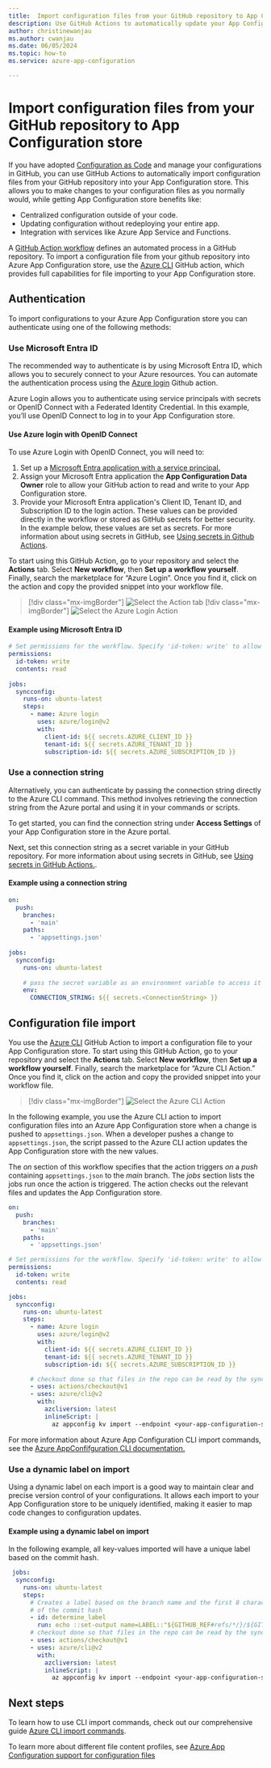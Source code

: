 ```yaml
---
title:  Import configuration files from your GitHub repository to App Configuration store
description: Use GitHub Actions to automatically update your App Configuration store when you update your configuration file in your GitHub repository
author: christinewanjau
ms.author: cwanjau
ms.date: 06/05/2024
ms.topic: how-to
ms.service: azure-app-configuration

---
```

# Import configuration files from your GitHub repository to App Configuration store

If you have adopted [Configuration as Code](./howto-best-practices.md) and manage your configurations in GitHub, you can use GitHub Actions to automatically import configuration files from your GitHub repository into your App Configuration store. This allows you to make changes to your configuration files as you normally would, while getting App Configuration store benefits like:
* Centralized configuration outside of your code.
* Updating configuration without redeploying your entire app. 
* Integration with services like Azure App Service and Functions.

A [GitHub Action workflow](https://docs.github.com/en/actions/learn-github-actions/introduction-to-github-actions#the-components-of-github-actions) defines an automated process in a GitHub repository. To import a configuration file from your github repository into Azure App Configuration store, use the [Azure CLI](https://github.com/Azure/cli) GitHub action, which provides full capabilities for file importing to your App Configuration store.

## Authentication
To import configurations to your Azure App Configuration store you can authenticate using one of the following methods:

### Use Microsoft Entra ID
The recommended way to authenticate is by using Microsoft Entra ID, which allows you to securely connect to your Azure resources. You can automate the authentication process using the [Azure login](/azure/developer/github/connect-from-azure) Github action.

Azure Login allows you to authenticate using service principals with secrets or OpenID Connect with a Federated Identity Credential. In this example, you’ll use OpenID Connect to log in to your App Configuration store.

#### Use Azure login with OpenID Connect
To use Azure Login with OpenID Connect, you will need to:
1. Set up a [Microsoft Entra application with a service principal.](/entra/identity-platform/howto-create-service-principal-portal)
2. Assign your Microsoft Entra application the **App Configuration Data Owner** role to allow your GitHub action to read and write to your App Configuration store.
3. Provide your Microsoft Entra application's Client ID, Tenant ID, and Subscription ID to the login action. These values can be provided directly in the workflow or stored as GitHub secrets for better security. In the example below, these values are set as secrets. For more information about using secrets in GitHub, see [Using secrets in Github Actions](https://docs.github.com/en/actions/reference/encrypted-secrets).

To start using this GitHub Action, go to your repository and select the **Actions** tab. Select **New workflow**, then **Set up a workflow yourself**. Finally, search the marketplace for “Azure Login”. Once you find it, click on the action and copy the provided snippet into your workflow file.
> [!div class="mx-imgBorder"]
> ![Select the Action tab](media/find-github-action.png)
> [!div class="mx-imgBorder"]
> ![Select the Azure Login Action](media/azure-login-github-action.png)

#### Example using Microsoft Entra ID

```yaml
# Set permissions for the workflow. Specify 'id-token: write' to allow OIDC token generation at the workflow level.
permissions: 
  id-token: write
  contents: read
 
jobs: 
  syncconfig: 
    runs-on: ubuntu-latest 
    steps: 
      - name: Azure login
        uses: azure/login@v2
        with:
          client-id: ${{ secrets.AZURE_CLIENT_ID }}
          tenant-id: ${{ secrets.AZURE_TENANT_ID }}
          subscription-id: ${{ secrets.AZURE_SUBSCRIPTION_ID }}
```

### Use a connection string
Alternatively, you can authenticate by passing the connection string directly to the Azure CLI command. This method involves retrieving the connection string from the Azure portal and using it in your commands or scripts.

To get started, you can find the connection string under **Access Settings** of your App Configuration store in the Azure portal.

Next, set this connection string as a secret variable in your GitHub repository. For more information about using secrets in GitHub, see [Using secrets in GitHub Actions.](https://docs.github.com/en/actions/reference/encrypted-secrets). 

#### Example using a connection string

```yaml
on: 
  push: 
    branches: 
      - 'main' 
    paths: 
      - 'appsettings.json'
 
jobs: 
  syncconfig: 
    runs-on: ubuntu-latest
    
    # pass the secret variable as an environment variable to access it in your CLI action.
    env:
      CONNECTION_STRING: ${{ secrets.<ConnectionString> }}
```
## Configuration file import

You use the [Azure CLI](https://github.com/Azure/cli) GitHub Action to import a configuration file to your App Configuration store. To start using this GitHub Action, go to your repository and select the **Actions** tab. Select **New workflow**, then **Set up a workflow yourself**. Finally, search the marketplace for “Azure CLI Action.” Once you find it, click on the action and copy the provided snippet into your workflow file.
> [!div class="mx-imgBorder"]
> ![Select the Azure CLI Action](media/azure-cli-github-action.png)

In the following example, you use the Azure CLI action to import configuration files into an Azure App Configuration store when a change is pushed to `appsettings.json`. When a developer pushes a change to `appsettings.json`, the script passed to the Azure CLI action updates the App Configuration store with the new values.

The *on* section of this workflow specifies that the action triggers *on* a *push* containing `appsettings.json` to the *main* branch. The *jobs* section lists the jobs run once the action is triggered. The action checks out the relevant files and updates the App Configuration store.

```yaml
on: 
  push: 
    branches: 
      - 'main' 
    paths: 
      - 'appsettings.json'

# Set permissions for the workflow. Specify 'id-token: write' to allow OIDC token generation at the workflow level.
permissions: 
  id-token: write
  contents: read

jobs: 
  syncconfig: 
    runs-on: ubuntu-latest 
    steps: 
      - name: Azure login
        uses: azure/login@v2
        with:
          client-id: ${{ secrets.AZURE_CLIENT_ID }}
          tenant-id: ${{ secrets.AZURE_TENANT_ID }}
          subscription-id: ${{ secrets.AZURE_SUBSCRIPTION_ID }}

      # checkout done so that files in the repo can be read by the sync 
      - uses: actions/checkout@v1 
      - uses: azure/cli@v2
        with: 
          azcliversion: latest
          inlineScript: |
            az appconfig kv import --endpoint <your-app-configuration-store-endpoint> --auth-mode login -s file --path appsettings.json --format json --yes
```

For more information about Azure App Configuration CLI import commands, see the [Azure AppConfifguration CLI documentation.](/cli/azure/appconfig/kv#az-appconfig-kv-import)

### Use a dynamic label on import

Using a dynamic label on each import is a good way to maintain clear and precise version control of your configurations. It allows each import to your App Configuration store to be uniquely identified, making it easier to map code changes to configuration updates. 

#### Example using a dynamic label on import

In the following example, all key-values imported will have a unique label based on the commit hash.

```yaml
 jobs: 
  syncconfig: 
    runs-on: ubuntu-latest 
    steps:      
      # Creates a label based on the branch name and the first 8 characters          
      # of the commit hash 
      - id: determine_label 
        run: echo ::set-output name=LABEL::"${GITHUB_REF#refs/*/}/${GITHUB_SHA:0:8}" 
      # checkout done so that files in the repo can be read by the sync 
      - uses: actions/checkout@v1 
      - uses: azure/cli@v2
        with: 
          azcliversion: latest
          inlineScript: |
            az appconfig kv import --endpoint <your-app-configuration-store-endpoint> --auth-mode login -s file --path appsettings.json --format json --label ${{ steps.determine_label.outputs.LABEL }} --yes
```
## Next steps

To learn how to use CLI import commands, check out our comprehensive guide [Azure CLI import commands](/cli/azure/appconfig/kv#az-appconfig-kv-import).

To learn more about different file content profiles, see [Azure App Configuration support for configuration files](./concept-config-file.md)

